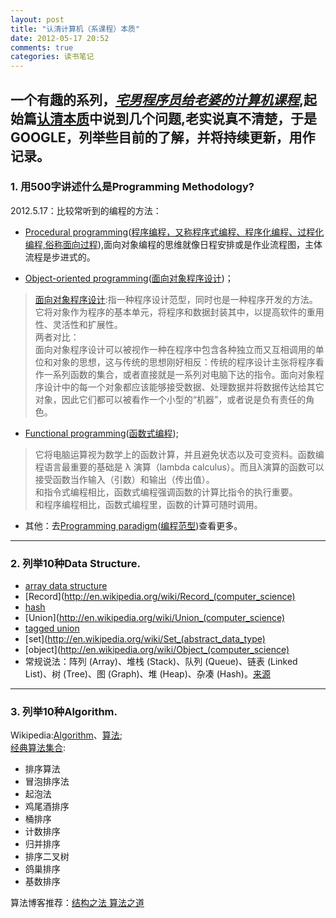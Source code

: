 ```yaml
---
layout: post
title: "认清计算机（系课程）本质"
date: 2012-05-17 20:52
comments: true
categories: 读书笔记
---
```

一个有趣的系列，[*宅男程序员给老婆的计算机课程*](http://developer.51cto.com/art/201203/321936.htm),起始篇[认清本质](http://developer.51cto.com/art/201202/314296.htm)中说到几个问题,老实说真不清楚，于是GOOGLE，列举些目前的了解，并将持续更新，用作记录。
---
### 1. 用500字讲述什么是Programming Methodology?  
2012.5.17：比较常听到的编程的方法：

*	[Procedural programming](http://en.wikipedia.org/wiki/Procedural_programming)([程序编程，又称程序式编程、程序化编程、过程化编程,俗称面向过程](http://zh.wikipedia.org/wiki/%E7%A8%8B%E5%BA%8F%E7%B7%A8%E7%A8%8B)),面向对象编程的思维就像日程安排或是作业流程图，主体流程是步进式的。

*	[Object-oriented programming](http://en.wikipedia.org/wiki/Object-oriented_programming)([面向对象程序设计](http://zh.wikipedia.org/wiki/%E9%9D%A2%E5%90%91%E5%AF%B9%E8%B1%A1%E7%A8%8B%E5%BA%8F%E8%AE%BE%E8%AE%A1))；  
>[面向对象程序设计](http://zh.wikipedia.org/wiki/%E9%9D%A2%E5%90%91%E5%AF%B9%E8%B1%A1%E7%A8%8B%E5%BA%8F%E8%AE%BE%E8%AE%A1):指一种程序设计范型，同时也是一种程序开发的方法。它将对象作为程序的基本单元，将程序和数据封装其中，以提高软件的重用性、灵活性和扩展性。  
两者对比：  
>面向对象程序设计可以被视作一种在程序中包含各种独立而又互相调用的单位和对象的思想，这与传统的思想刚好相反：传统的程序设计主张将程序看作一系列函数的集合，或者直接就是一系列对电脑下达的指令。面向对象程序设计中的每一个对象都应该能够接受数据、处理数据并将数据传达给其它对象，因此它们都可以被看作一个小型的“机器”，或者说是负有责任的角色。  

*	[Functional programming]()([函数式编程](http://zh.wikipedia.org/wiki/%E5%87%BD%E6%95%B8%E7%A8%8B%E5%BC%8F%E8%AA%9E%E8%A8%80));  
>它将电脑运算视为数学上的函数计算，并且避免状态以及可变资料。函数编程语言最重要的基础是 λ 演算（lambda calculus）。而且λ演算的函数可以接受函数当作输入（引数）和输出（传出值）。  
>和指令式编程相比，函数式编程强调函数的计算比指令的执行重要。  
和程序编程相比，函数式编程里，函数的计算可随时调用。  

*	其他：去[Programming paradigm](http://en.wikipedia.org/wiki/Programming_paradigm)([编程范型](http://zh.wikipedia.org/wiki/%E7%BC%96%E7%A8%8B%E8%8C%83%E5%9E%8B))查看更多。  
---
### 2. 列举10种Data Structure.  
* [array data structure](http://en.wikipedia.org/wiki/Array_data_structure)
* [Record](http://en.wikipedia.org/wiki/Record_(computer_science)
* [hash](http://en.wikipedia.org/wiki/Hash_table)
* [Union](http://en.wikipedia.org/wiki/Union_(computer_science)
* [tagged union](http://en.wikipedia.org/wiki/Tagged_union)
* [set](http://en.wikipedia.org/wiki/Set_(abstract_data_type)
* [object](http://en.wikipedia.org/wiki/Object_(computer_science)
* 常规说法：阵列 (Array)、堆栈 (Stack)、队列 (Queue)、链表 (Linked List)、树 (Tree)、图 (Graph)、堆 (Heap)、杂凑 (Hash)。[来源](http://zh.wikipedia.org/wiki/%E6%95%B0%E6%8D%AE%E7%BB%93%E6%9E%84)<!-- more -->
---
### 3. 列举10种Algorithm.  
Wikipedia:[Algorithm](http://en.wikipedia.org/wiki/Algorithm)、[算法](http://zh.wikipedia.org/wiki/%E7%AE%97%E6%B3%95);  
[经典算法集合](http://www.douban.com/group/topic/12416781/):  

* 排序算法
* 冒泡排序法
* 起泡法
* 鸡尾酒排序
* 桶排序
* 计数排序
* 归并排序
* 排序二叉树
* 鸽巢排序
* 基数排序  

算法博客推荐：[结构之法 算法之道](http://blog.csdn.net/v_JULY_v)
